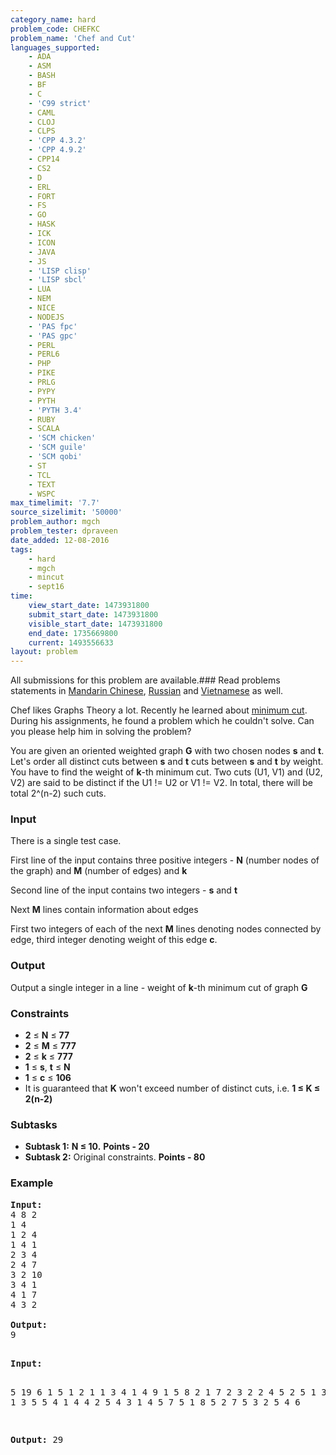 ```yaml
---
category_name: hard
problem_code: CHEFKC
problem_name: 'Chef and Cut'
languages_supported:
    - ADA
    - ASM
    - BASH
    - BF
    - C
    - 'C99 strict'
    - CAML
    - CLOJ
    - CLPS
    - 'CPP 4.3.2'
    - 'CPP 4.9.2'
    - CPP14
    - CS2
    - D
    - ERL
    - FORT
    - FS
    - GO
    - HASK
    - ICK
    - ICON
    - JAVA
    - JS
    - 'LISP clisp'
    - 'LISP sbcl'
    - LUA
    - NEM
    - NICE
    - NODEJS
    - 'PAS fpc'
    - 'PAS gpc'
    - PERL
    - PERL6
    - PHP
    - PIKE
    - PRLG
    - PYPY
    - PYTH
    - 'PYTH 3.4'
    - RUBY
    - SCALA
    - 'SCM chicken'
    - 'SCM guile'
    - 'SCM qobi'
    - ST
    - TCL
    - TEXT
    - WSPC
max_timelimit: '7.7'
source_sizelimit: '50000'
problem_author: mgch
problem_tester: dpraveen
date_added: 12-08-2016
tags:
    - hard
    - mgch
    - mincut
    - sept16
time:
    view_start_date: 1473931800
    submit_start_date: 1473931800
    visible_start_date: 1473931800
    end_date: 1735669800
    current: 1493556633
layout: problem
---
```

All submissions for this problem are available.###  Read problems statements in [Mandarin Chinese](http://www.codechef.com/download/translated/SEPT16/mandarin/CHEFKC.pdf), [Russian](http://www.codechef.com/download/translated/SEPT16/russian/CHEFKC.pdf) and [Vietnamese](http://www.codechef.com/download/translated/SEPT16/vietnamese/CHEFKC.pdf) as well.

Chef likes Graphs Theory a lot. Recently he learned about [minimum cut](https://en.wikipedia.org/wiki/Minimum_cut). During his assignments, he found a problem which he couldn't solve. Can you please help him in solving the problem?

You are given an oriented weighted graph **G** with two chosen nodes **s** and **t**. Let's order all distinct cuts between **s** and **t** cuts between **s** and **t** by weight. You have to find the weight of **k**-th minimum cut. Two cuts (U1, V1) and (U2, V2) are said to be distinct if the U1 != U2 or V1 != V2. In total, there will be total 2^(n-2) such cuts.

### Input

There is a single test case.

First line of the input contains three positive integers - **N** (number nodes of the graph) and **M** (number of edges) and **k**

Second line of the input contains two integers - **s** and **t**

Next **M** lines contain information about edges

First two integers of each of the next **M** lines denoting nodes connected by edge, third integer denoting weight of this edge **c**.

### Output

Output a single integer in a line - weight of **k**-th minimum cut of graph **G**

### Constraints

- **2** ≤ **N** ≤ **77**
- **2** ≤ **M** ≤ **777**
- **2** ≤ **k** ≤ **777**
- **1** ≤ **s**, **t** ≤ **N**
- **1** ≤ **c** ≤ **106**
- It is guaranteed that **K** won't exceed number of distinct cuts, i.e. **1 ≤ K ≤ 2(n-2)**

### Subtasks

- **Subtask 1:**  **N ≤ 10.**  **Points - 20**
- **Subtask 2:** Original constraints. **Points - 80**

### Example

<pre><b>Input:</b>
4 8 2
1 4
1 2 4
1 4 1
2 3 4
2 4 7
3 2 10
3 4 1
4 1 7
4 3 2

<b>Output:</b>
9

</pre><pre><b>Input:</b>
5 19 6
1 5
1 2 1
1 3 4
1 4 9
1 5 8
2 1 7
2 3 2
2 4 5
2 5 1
3 2 4
3 4 1
3 5 5
4 1 4
4 2 5
4 3 1
4 5 7
5 1 8
5 2 7
5 3 2
5 4 6

<b>Output:</b>
29


</pre>
